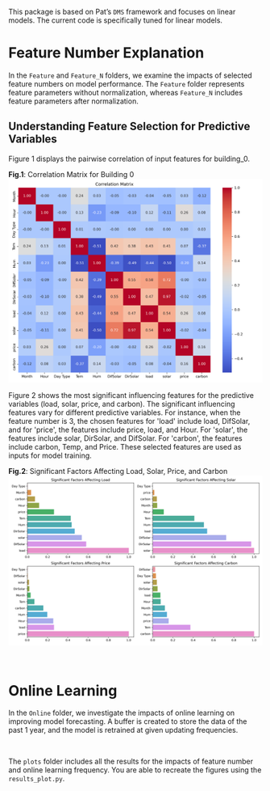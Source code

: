 This package is based on Pat’s `DMS` framework and focuses on linear models. The current code is specifically tuned for linear models.

# Feature Number Explanation

In the `Feature` and `Feature_N` folders, we examine the impacts of selected feature numbers on model performance. The `Feature` folder represents feature parameters without normalization, whereas `Feature_N` includes feature parameters after normalization.
## Understanding Feature Selection for Predictive Variables
Figure 1 displays the pairwise correlation of input features for building_0.

**Fig.1**: Correlation Matrix for Building 0
![Correlation Matrix for Building 0](/plots/correlation.png)

Figure 2 shows the most significant influencing features for the predictive variables (load, solar, price, and carbon). The significant influencing features vary for different predictive variables. For instance, when the feature number is 3, the chosen features for 'load' include load, DifSolar, and for 'price', the features include price, load, and Hour. For 'solar', the features include solar, DirSolar, and DifSolar. For 'carbon', the features include carbon, Temp, and Price. These selected features are used as inputs for model training.

**Fig.2**: Significant Factors Affecting Load, Solar, Price, and Carbon
![Significant Factors](/plots/significantfactors.png)

 
<br>

# Online Learning
In the `Online` folder, we investigate the impacts of online learning on improving model forecasting. A buffer is created to store the data of the past 1 year, and the model is retrained at given updating frequencies.

<br>

The `plots` folder includes all the results for the impacts of feature number and online learning frequency. You are able to recreate the figures using the `results_plot.py`.

